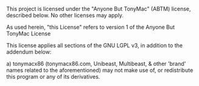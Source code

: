 This project is licensed under the "Anyone But TonyMac" (ABTM) license, described below. No other licenses may apply.

As used herein, "this License" refers to version 1 of the Anyone But TonyMac License

This license applies all sections of the GNU LGPL v3, in addition to the addendum below:

a)
	tonymacx86 (tonymacx86.com, Unibeast, Multibeast, & other 'brand' names related to the aforementioned)
	may not make use of, or redistribute this program or any of its derivatives.
